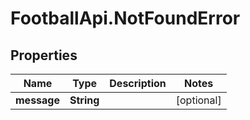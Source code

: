 # FootballApi.NotFoundError

## Properties
Name | Type | Description | Notes
------------ | ------------- | ------------- | -------------
**message** | **String** |  | [optional] 
